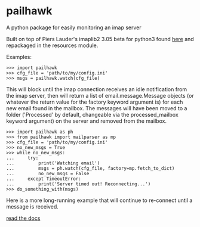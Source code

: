 # pailhawk
A python package for easily monitoring an imap server

Built on top of Piers Lauder's imaplib2 3.05 beta for python3 found <a href="https://github.com/imaplib2/imaplib2/tree/master/imaplib2">here</a> and repackaged in the resources module.

Examples:

	>>> import pailhawk
	>>> cfg_file = 'path/to/my/config.ini'
	>>> msgs = pailhawk.watch(cfg_file)

This will block until the imap connection receives an idle notification from the imap server, then will return a list of email.message.Message objects (or whatever the return value for the factory keyword argument is) for each new email found in the mailbox. The messages will have been moved to a folder ('Processed' by default, changeable via the processed_mailbox keyword argument) on the server and removed from the mailbox.

	>>> import pailhawk as ph
	>>> from pailhawk import mailparser as mp
	>>> cfg_file = 'path/to/my/config.ini'
	>>> no_new_msgs = True
	>>> while no_new_msgs:
	...     try:
	...         print('Watching email')
	...         msgs = ph.watch(cfg_file, factory=mp.fetch_to_dict)
	...         no_new_msgs = False
	...     except TimeoutError:
	...         print('Server timed out! Reconnecting...')
	>>> do_something_with(msgs)

Here is a more long-running example that will continue to re-connect until a message is received.

<a href="https://ezrabc.github.io/pailhawk-pages">read the docs</a>
